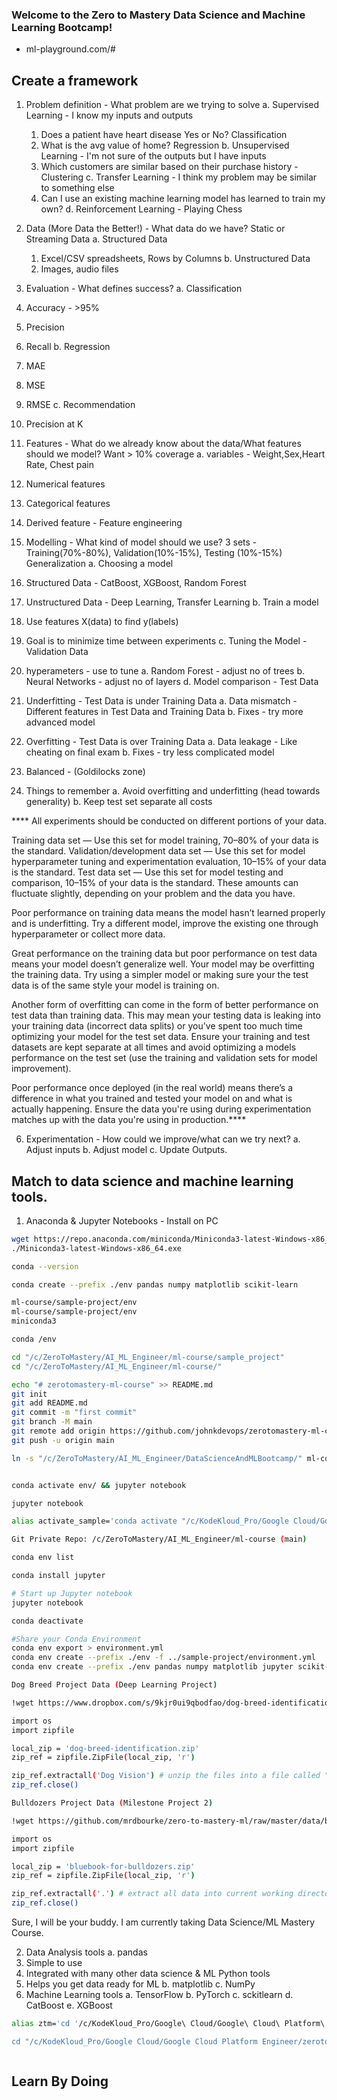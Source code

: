 ###  Welcome to the Zero to Mastery Data Science and Machine Learning Bootcamp!

* ml-playground.com/#

## Create a framework

1. Problem definition - What problem are we trying to solve
  a. Supervised Learning - I know my inputs and outputs
    1. Does a patient have heart disease Yes or No? Classification
    2. What is the avg value of home? Regression
  b. Unsupervised Learning - I'm not sure of the outputs but I have inputs
    1. Which customers are similar based on their purchase history - Clustering
  c. Transfer Learning - I think my problem may be similar to something else
    1. Can I use an existing machine learning model has learned to train my own?
  d. Reinforcement Learning - Playing Chess

2. Data (More Data the Better!) - What data do we have?
  Static or Streaming Data
  a. Structured Data
   1. Excel/CSV spreadsheets, Rows by Columns
  b. Unstructured Data
   1. Images, audio files

3. Evaluation - What defines success?
 a. Classification
  1. Accuracy - >95%
  2. Precision
  3. Recall
 b. Regression
  1. MAE
  2. MSE
  3. RMSE
 c. Recommendation
  1. Precision at K
 
4. Features - What do we already know about the data/What features should we model?
 Want > 10% coverage
 a. variables - Weight,Sex,Heart Rate, Chest pain
  1. Numerical features
  2. Categorical features
  3. Derived feature - Feature engineering
 
5. Modelling - What kind of model should we use?
 3 sets - Training(70%-80%), Validation(10%-15%), Testing (10%-15%)
 Generalization
 a. Choosing a model
  1. Structured Data - CatBoost, XGBoost, Random Forest
  2. Unstructured Data - Deep Learning, Transfer Learning
 b. Train a model
  1. Use features X(data) to find y(labels)
  2. Goal is to minimize time between experiments
 c. Tuning the Model - Validation Data
  1. hyperameters - use to tune
   a. Random Forest - adjust no of trees
   b. Neural Networks - adjust no of layers
 d. Model comparison - Test Data
  1. Underfitting - Test Data is under Training Data
   a. Data mismatch - Different features in Test Data and Training Data
   b. Fixes - try more advanced model
  2. Overfitting - Test Data is over Training Data
   a. Data leakage - Like cheating on final exam
   b. Fixes - try less complicated model
  3. Balanced - (Goldilocks zone)
  4. Things to remember
   a. Avoid overfitting and underfitting (head towards generality)
   b. Keep test set separate all costs

**** All experiments should be conducted on different portions of your data.

Training data set — Use this set for model training, 70–80% of your data is the standard.
Validation/development data set — Use this set for model hyperparameter tuning and experimentation evaluation, 10–15% of your data is the standard.
Test data set — Use this set for model testing and comparison, 10–15% of your data is the standard.
These amounts can fluctuate slightly, depending on your problem and the data you have.

Poor performance on training data means the model hasn’t learned properly and is underfitting. Try a different model, improve the existing one through hyperparameter or collect more data.

Great performance on the training data but poor performance on test data means your model doesn’t generalize well. Your model may be overfitting the training data. Try using a simpler model or making sure your the test data is of the same style your model is training on.

Another form of overfitting can come in the form of better performance on test data than training data. This may mean your testing data is leaking into your training data (incorrect data splits) or you've spent too much time optimizing your model for the test set data. Ensure your training and test datasets are kept separate at all times and avoid optimizing a models performance on the test set (use the training and validation sets for model improvement).

Poor performance once deployed (in the real world) means there’s a difference in what you trained and tested your model on and what is actually happening. Ensure the data you're using during experimentation matches up with the data you're using in production.****
 
6. Experimentation - How could we improve/what can we try next?
 a. Adjust inputs
 b. Adjust model
 c. Update Outputs.


## Match to data science and machine learning tools.

1. Anaconda & Jupyter Notebooks - Install on PC
```bash
wget https://repo.anaconda.com/miniconda/Miniconda3-latest-Windows-x86_64.exe
./Miniconda3-latest-Windows-x86_64.exe

conda --version

conda create --prefix ./env pandas numpy matplotlib scikit-learn

ml-course/sample-project/env
ml-course/sample-project/env
miniconda3

conda /env

cd "/c/ZeroToMastery/AI_ML_Engineer/ml-course/sample_project"
cd "/c/ZeroToMastery/AI_ML_Engineer/ml-course/"

echo "# zerotomastery-ml-course" >> README.md
git init
git add README.md
git commit -m "first commit"
git branch -M main
git remote add origin https://github.com/johnkdevops/zerotomastery-ml-course.git
git push -u origin main

ln -s "/c/ZeroToMastery/AI_ML_Engineer/DataScienceAndMLBootcamp/" ml-course


conda activate env/ && jupyter notebook

jupyter notebook

alias activate_sample='conda activate "/c/KodeKloud_Pro/Google Cloud/Google Cloud Platform Engineer/zerotomastery/AI ML Engineer/DataScienceAndMLBootcamp/sample_project/env"'

Git Private Repo: /c/ZeroToMastery/AI_ML_Engineer/ml-course (main)

conda env list

conda install jupyter

# Start up Jupyter notebook
jupyter notebook

conda deactivate

#Share your Conda Environment
conda env export > environment.yml
conda env create --prefix ./env -f ../sample-project/environment.yml
conda env create --prefix ./env pandas numpy matplotlib jupyter scikit-learn

Dog Breed Project Data (Deep Learning Project)

!wget https://www.dropbox.com/s/9kjr0ui9qbodfao/dog-breed-identification.zip # download files from Dropbox as zip

import os
import zipfile

local_zip = 'dog-breed-identification.zip'
zip_ref = zipfile.ZipFile(local_zip, 'r')

zip_ref.extractall('Dog Vision') # unzip the files into a file called "Dog Vision"
zip_ref.close()

Bulldozers Project Data (Milestone Project 2)

!wget https://github.com/mrdbourke/zero-to-mastery-ml/raw/master/data/bluebook-for-bulldozers.zip # download files from GitHub as zip

import os
import zipfile

local_zip = 'bluebook-for-bulldozers.zip'
zip_ref = zipfile.ZipFile(local_zip, 'r')

zip_ref.extractall('.') # extract all data into current working directory
zip_ref.close()


```

Sure, I will be your buddy.  I am currently taking Data Science/ML Mastery Course.

2. Data Analysis tools
 a. pandas
  1. Simple to use
  2. Integrated with many other data science & ML Python tools
  3. Helps you get data ready for ML
 b. matplotlib
 c. NumPy
3. Machine Learning tools
 a. TensorFlow
 b. PyTorch
 c. sckitlearn
 d. CatBoost
 e. XGBoost

```bash
alias ztm='cd '/c/KodeKloud_Pro/Google\ Cloud/Google\ Cloud\ Platform\ Engineer/zerotomastery'

cd "/c/KodeKloud_Pro/Google Cloud/Google Cloud Platform Engineer/zerotomastery"



```
## Learn By Doing


